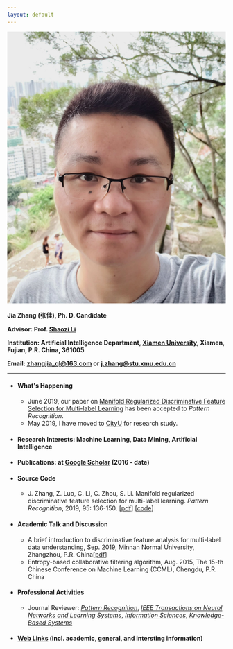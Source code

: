 ```yaml
---
layout: default
---
```


<img class="profile-picture" src="jiazhang.jpg">

**Jia Zhang (张佳), Ph. D. Candidate**

**Advisor: Prof. [Shaozi Li](http://imt.xmu.edu.cn/szdw.html)**

**Institution: Artificial Intelligence Department, [Xiamen University](https://www.xmu.edu.cn/), Xiamen, Fujian, P.R. China, 361005**

**Email: [zhangjia_gl@163.com](mailto:zhangjia_gl@163.com) or [j.zhang@stu.xmu.edu.cn](mailto:j.zhang@stu.xmu.edu.cn)**

---

* #### What's Happening

    * June 2019, our paper on [Manifold Regularized Discriminative Feature Selection for Multi-label Learning](https://www.sciencedirect.com/science/article/pii/S0031320319302341) has been accepted to *Pattern Recognition*.
    * May 2019, I have moved to [CityU](https://www.cityu.edu.hk/) for research study.

* #### Research Interests: Machine Learning, Data Mining, Artificial Intelligence

* #### Publications: at [Google Scholar](https://scholar.google.com.hk/citations?user=yBaTk-gAAAAJ&hl=en) (2016 - date)

* #### Source Code

   * J. Zhang, Z. Luo, C. Li, C. Zhou, S. Li. Manifold regularized discriminative feature selection for multi-label learning. *Pattern Recognition*, 2019, 95: 136-150. [[pdf](1-s2.0-S0031320319302341-main.pdf)] [[code](MDFS-master.zip)]

* #### Academic Talk and Discussion

    * A brief introduction to discriminative feature analysis for multi-label data understanding, Sep. 2019, Minnan Normal University, Zhangzhou, P.R. China[[pdf](mnnu.pdf)]
    * Entropy-based collaborative filtering algorithm, Aug. 2015, The 15-th Chinese Conference on Machine Learning (CCML), Chengdu, P.R. China

* #### Professional Activities

    * Journal Reviewer: [*Pattern Recognition*](https://www.journals.elsevier.com/pattern-recognition/), [*IEEE Transactions on Neural Networks and Learning Systems*](https://mc.manuscriptcentral.com/tnnls), [*Information Sciences*](https://www.journals.elsevier.com/information-sciences), [*Knowledge-Based Systems*](https://www.journals.elsevier.com/knowledge-based-systems)

* #### [Web Links](links) (incl. academic, general, and intersting information)
